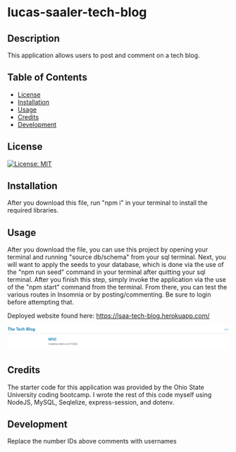 # lucas-saaler-tech-blog

## Description

This application allows users to post and comment on a tech blog.

## Table of Contents

- [License](#license)
- [Installation](#installation)
- [Usage](#usage)
- [Credits](#credits)
- [Development](#development)


## License

[![License: MIT](https://img.shields.io/badge/License-MIT-yellow.svg)](https://opensource.org/licenses/MIT)

## Installation

After you download this file, run "npm i" in your terminal to install the required libraries.

## Usage

After you download the file, you can use this project by opening your terminal and running "source db/schema" from your sql terminal. Next, you will want to apply the seeds to your database, which is done via the use of the "npm run seed" command in your terminal after quitting your sql terminal. After you finish this step, simply invoke the application via the use of the "npm start" command from the terminal. From there, you can test the various routes in Insomnia or by posting/commenting. Be sure to login before attempting that.

Deployed website found here: https://lsaa-tech-blog.herokuapp.com/

![Website Preview](asset/Capture.PNG)

## Credits

The starter code for this application was provided by the Ohio State University coding bootcamp. I wrote the rest of this code myself using NodeJS, MySQL, Seqlelize, express-session, and dotenv.

## Development

Replace the number IDs above comments with usernames